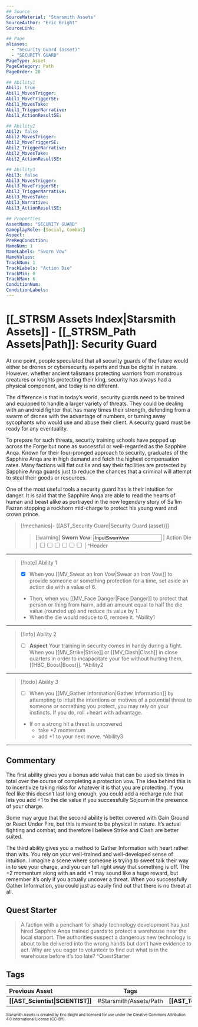 ```yaml
---
## Source
SourceMaterial: "Starsmith Assets"
SourceAuthor: "Eric Bright"
SourceLink: 

## Page
aliases: 
  - "Security Guard (asset)"
  - "SECURITY GUARD"
PageType: Asset
PageCategory: Path
PageOrder: 20

## Ability1
Abil1: true 
Abil1_MovesTrigger: 
Abil1_MoveTriggerSE: 
Abil1_MovesTake: 
Abil1_TriggerNarrative: 
Abil1_ActionResultSE: 

## Ability2
Abil2: false 
Abil2_MovesTrigger: 
Abil2_MoveTriggerSE: 
Abil2_TriggerNarrative: 
Abil2_MovesTake: 
Abil2_ActionResultSE: 

## Ability3
Abil3: false 
Abil3_MovesTrigger: 
Abil3_MoveTriggerSE: 
Abil3_TriggerNarrative: 
Abil3_MovesTake: 
Abil3_Narrative: 
Abil3_ActionResultSE: 

## Properties
AssetName: "SECURITY GUARD"
GameplayRole: [Social, Combat]
Aspect: 
PreReqCondition: 
NameNum: 1
NameLabels: "Sworn Vow"
NameValues: 
TrackNum: 1
TrackLabels: "Action Die"
TrackMin: 0
TrackMax: 6
ConditionNum: 
ConditionLabels:
---
```

# [[_STRSM Assets Index|Starsmith Assets]] - [[_STRSM_Path Assets|Path]]: Security Guard
At one point, people speculated that all security guards of the future would either be drones or cybersecurity experts and thus be digital in nature. However, whether ancient talismans protecting warriors from monstrous creatures or knights protecting their king, security has always had a physical component, and today is no different.

The difference is that in today’s world, security guards need to be trained and equipped to handle a larger variety of threats. They could be dealing with an android fighter that has many times their strength, defending from a swarm of drones with the advantage of numbers, or turning away sycophants who would use and abuse their client. A security guard must be ready for any eventuality.

To prepare for such threats, security training schools have popped up across the Forge but none as successful or well-regarded as the Sapphire Anqa. Known for their four-pronged approach to security, graduates of the Sapphire Anqa are in high demand and fetch the highest compensation rates. Many factions will flat out lie and say their facilities are protected by Sapphire Anqa guards just to reduce the chances that a criminal will attempt to steal their goods or resources.

One of the most useful tools a security guard has is their intuition for danger. It is said that the Sapphire Anqa are able to read the hearts of human and beast alike as portrayed in the now legendary story of Sa’lim Fazran stopping a rockhorn mid-charge to protect his young ward and crown prince.

> [!mechanics]- [[AST_Security Guard|Security Guard (asset)]]
> > [!warning] **Sworn Vow:** <input type=texbox value="InputSwornVow"> | Action Die | <input type="checkbox" /><input type="checkbox" /><input type="checkbox" /><input type="checkbox" /><input type="checkbox" /><input type="checkbox" /> | ^Header
___

> [!note] Ability 1
> - [x] When you [[MV_Swear an Iron Vow|Swear an Iron Vow]] to provide someone or something protection for a time, set aside an action die with a value of 6.
> - Then, when you [[MV_Face Danger|Face Danger]] to protect that person or thing from harm, add an amount equal to half the die value (rounded up) and reduce its value by 1.
> - When the die would reduce to 0, remove it. ^Ability1
___
> [!info] Ability 2
> - [ ] **Aspect** Your training in security comes in handy during a fight.
> When you [[MV_Strike|Strike]] or [[MV_Clash|Clash]] in close quarters in order to incapacitate your foe without hurting them, [[HBC_Boost|Boost]]. ^Ability2
___
> [!todo] Ability 3
> - [ ] When you [[MV_Gather Information|Gather Information]] by attempting to intuit the intentions or motives of a potential threat to someone or something you protect, you may rely on your instincts.
> If you do, roll +heart with advantage.
> - If on a strong hit a threat is uncovered
> 	- take +2 momentum
> 	- add +1 to your next move. ^Ability3
___

## Commentary
The first ability gives you a bonus add value that can be used six times in total over the course of completing a protection vow. The idea behind this is to incentivize taking risks for whatever it is that you are protecting. If you feel like this doesn’t last long enough, you could add a recharge rule that lets you add +1 to the die value if you successfully Sojourn in the presence of your charge.

Some may argue that the second ability is better covered with Gain Ground or React Under Fire, but this is meant to be physical in nature. It’s actual fighting and combat, and therefore I believe Strike and Clash are better suited.

The third ability gives you a method to Gather Information with heart rather than wits. You rely on your well-trained and well-developed sense of intuition. I imagine a scene where someone is trying to sweet talk their way in to see your charge, and you can tell right away that something is off. The +2 momentum along with an add +1 may sound like a huge reward, but remember it’s only if you actually uncover a threat. When you successfully Gather Information, you could just as easily find out that there is no threat at all.

## Quest Starter
> A faction with a penchant for shady technology development has just hired Sapphire Anqa trained guards to protect a warehouse near the local starport. The authorities suspect a dangerous new technology is about to be delivered into the wrong hands but don’t have evidence to act. Why are you eager to volunteer to find out what is in the warehouse before it’s too late? ^QuestStarter

## Tags

| Previous Asset | Tags | Next Asset |
|:--- |:---:| ---:|
| **[[AST_Scientist\|SCIENTIST]]** | #Starsmith/Assets/Path | **[[AST_Telepath\|TELEPATH]]** |

<font size=-2>Starsmith Assets is created by Eric Bright and licensed for use under the Creative Commons Attribution 4.0 International License (CC-BY).</font>
